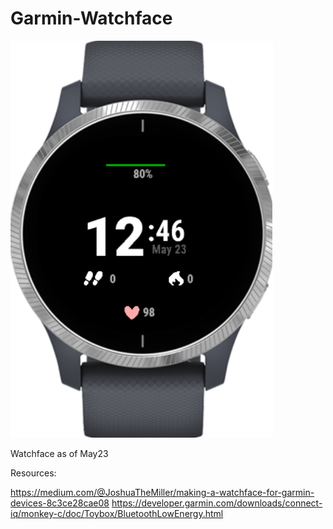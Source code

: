 # Garmin-Watchface

![Test Image 1](https://github.com/lauratimm/Garmin-Watchface/blob/master/Garmin-WatchFace/watchface.PNG)

Watchface as of May23 

Resources: 

https://medium.com/@JoshuaTheMiller/making-a-watchface-for-garmin-devices-8c3ce28cae08
https://developer.garmin.com/downloads/connect-iq/monkey-c/doc/Toybox/BluetoothLowEnergy.html
